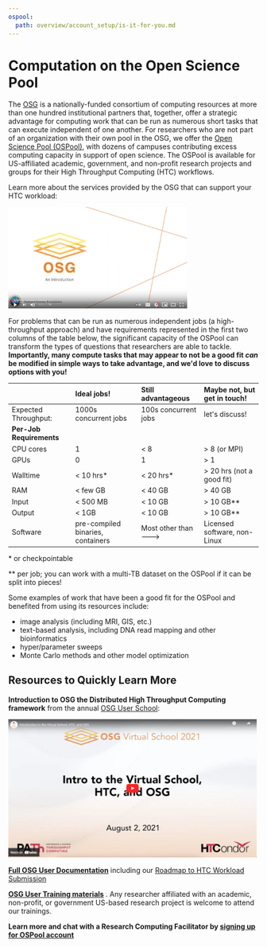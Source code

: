 ```yaml
---
ospool:
  path: overview/account_setup/is-it-for-you.md
---
```


Computation on the Open Science Pool 
====================================


The [OSG](https://osg-htc.org) is a nationally-funded consortium of computing resources 
at more than one hundred institutional partners that, together, offer a strategic 
advantage for computing work that can be run as numerous short tasks that can execute 
independent of one another. For researchers
who are not part of an organization with their own pool in the OSG, we offer the 
[Open Science Pool (OSPool)](https://opensciencegrid.org/about/open_science_pool/), with dozens 
of campuses contributing excess computing capacity in support of open science. The OSPool is available 
for US-affiliated academic, government, and non-profit research projects and groups for their High Throughput Computing (HTC) workflows.

Learn more about the services provided by the OSG that can support your HTC workload: 

<a href="https://www.youtube.com/watch?v=5FMAFxROGv0"><img alt="OSG Introduction" src="/images/osg-intro-video-screenshot.png" width="360" height="204"></a>

For problems that can be run as numerous independent jobs (a high-throughput approach) and have requirements
represented in the first two columns 
of the table below, the significant capacity of the OSPool can transform the types of 
questions that researchers are able to tackle. **Importantly,
many compute tasks that may appear to not be a good fit _can_ be modified in simple ways 
to take advantage, and we'd love to discuss options with you!** 

|   		| **Ideal jobs!** | **Still advantageous** | **Maybe not, but get in touch!** | 
|:--------|:--------------|:--------------|:--------------|
| Expected Throughput: | 1000s concurrent jobs | 100s concurrent jobs | let's discuss! |
| **Per-Job Requirements** |  |  |  |
| CPU	cores	|	1			|	< 8			|	> 8 (or MPI)|
| GPUs		|	0			|	1			|	> 1 |
| Walltime	| 	< 10 hrs*	|	< 20 hrs*	|	> 20 hrs (not a good fit)	|
| RAM		| 	< few GB	|	< 40 GB	|	> 40 GB	|
| Input		| 	< 500 MB	|	< 10 GB	|	> 10 GB**		|
| Output	| 	< 1GB		|	< 10 GB	|	> 10 GB**		|
| Software	| pre-compiled binaries, containers | Most other than ---> | Licensed software, non-Linux |

\* or checkpointable

\** per job; you can work with a multi-TB dataset on the OSPool if it can be split into pieces!

Some examples of work that have been a good fit for the OSPool and benefited from 
using its resources include: 

- image analysis (including MRI, GIS, etc.)
- text-based analysis, including DNA read mapping and other bioinformatics
- hyper/parameter sweeps
- Monte Carlo methods and other model optimization

## Resources to Quickly Learn More

**Introduction to OSG the Distributed High Throughput Computing framework** from the annual [OSG User School](https://opensciencegrid.org/outreach/):

[<img src="/images/Intro_OSG_Video_Thumbnail.png" width="500">](https://www.youtube.com/embed/vpJPPjoQ3QU)

**[Full OSG User Documentation](https://portal.osg-htc.org/documentation/)** including our [Roadmap to HTC Workload Submission](../../../htc_workloads/workload_planning/roadmap/)

**[OSG User Training materials](../../../support_and_training/training/osgusertraining/)** . Any researcher affiliated with an academic, non-profit, or government US-based research project is welcome to attend our trainings. 


**Learn more and chat with a Research Computing Facilitator by [signing up for OSPool account](https://portal.osg-htc.org/application)**
